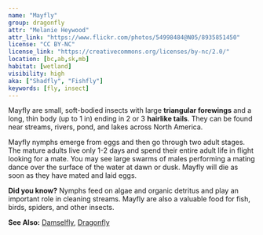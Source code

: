 ```yaml
---
name: "Mayfly"
group: dragonfly
attr: "Melanie Heywood"
attr_link: "https://www.flickr.com/photos/54998484@N05/8935851450"
license: "CC BY-NC"
license_link: "https://creativecommons.org/licenses/by-nc/2.0/"
location: [bc,ab,sk,mb]
habitat: [wetland]
visibility: high
aka: ["Shadfly", "Fishfly"]
keywords: [fly, insect]
---
```

Mayfly are small, soft-bodied insects with large **triangular forewings** and a long, thin body (up to 1 in) ending in 2 or 3 **hairlike tails**. They can be found near streams, rivers, pond, and lakes across North America.

Mayfly nymphs emerge from eggs and then go through two adult stages. The mature adults live only 1-2 days and spend their entire adult life in flight looking for a mate. You may see large swarms of males performing a mating dance over the surface of the water at dawn or dusk. Mayfly will die as soon as they have mated and laid eggs.

**Did you know?** Nymphs feed on algae and organic detritus and play an important role in cleaning streams. Mayfly are also a valuable food for fish, birds, spiders, and other insects.

<!-- generated, do not edit -->
**See Also:**
[Damselfly](/insects/damselfly/),
[Dragonfly](/insects/dragonfly/)
